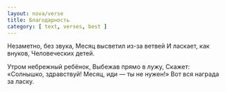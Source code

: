 ```yaml
---
layout: nova/verse
title: Благодарность
category: [ text, verses, best ]
---
```

Незаметно, без звука,
Месяц высветил из-за ветвей
И ласкает, как внуков,
Человеческих детей.

Утром небрежный ребёнок,
Выбежав прямо в лужу,
Скажет: «Солнышко, здравствуй!
Месяц, иди — ты не нужен!»
Вот вся награда за ласку.
